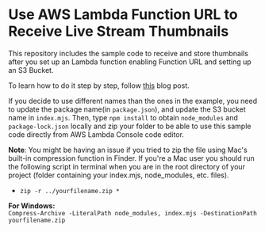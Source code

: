 # Use AWS Lambda Function URL to Receive Live Stream Thumbnails

This repository includes the sample code to receive and store thumbnails after you set up an Lambda function enabling Function URL and setting up an S3 Bucket.

To learn how to do it step by step, follow [this](https://confluence.dolby.net/kb/display/DOLBYIO/Store+Thumbnails+from+Your+Live+Stream+Using+AWS+Lambda+and+S3) blog post.


If you decide to use different names than the ones in the example, you need to update the package name(in `package.json`), and update the S3 bucket name in `index.mjs`. Then, type `npm install` to obtain `node_modules` and `package-lock.json` locally and zip your folder to be able to use this sample code directly from AWS Lambda Console code editor.

**Note**: You might be having an issue if you tried to zip the file using Mac's built-in compression function in Finder. If you're a Mac user you should run the following script in terminal when you are in the root directory of your project (folder containing your index.mjs, node_modules, etc. files).

- `zip -r ../yourfilename.zip *`

**For Windows:**\
`Compress-Archive -LiteralPath node_modules, index.mjs -DestinationPath yourfilename.zip`